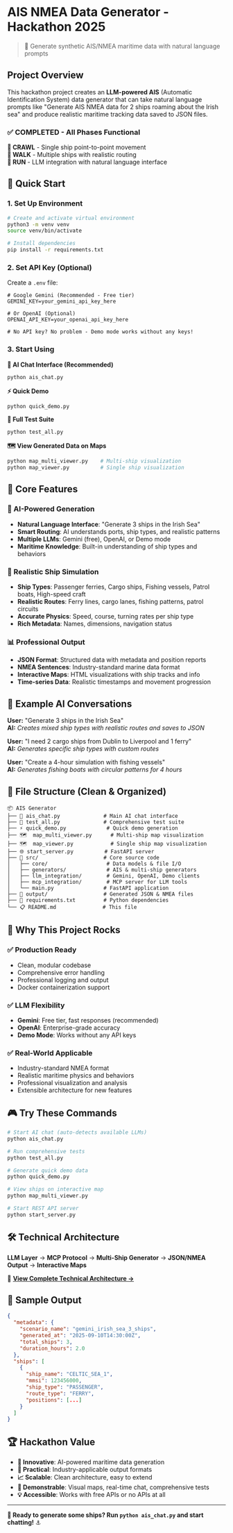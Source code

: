 # AIS NMEA Data Generator - Hackathon 2025

> 🚢 Generate synthetic AIS/NMEA maritime data with natural language prompts

## Project Overview

This hackathon project creates an **LLM-powered AIS** (Automatic Identification System) data generator that can take natural language prompts like "Generate AIS NMEA data for 2 ships roaming about the Irish sea" and produce realistic maritime tracking data saved to JSON files.

### ✅ **COMPLETED** - All Phases Functional

**🐛 CRAWL** - Single ship point-to-point movement  
**🚶 WALK** - Multiple ships with realistic routing  
**🏃 RUN** - LLM integration with natural language interface  

## 🚀 Quick Start

### 1. Set Up Environment
```bash
# Create and activate virtual environment
python3 -m venv venv
source venv/bin/activate

# Install dependencies  
pip install -r requirements.txt
```

### 2. Set API Key (Optional)
Create a `.env` file:
```env
# Google Gemini (Recommended - Free tier)
GEMINI_KEY=your_gemini_api_key_here

# Or OpenAI (Optional)
OPENAI_API_KEY=your_openai_api_key_here

# No API key? No problem - Demo mode works without any keys!
```

### 3. Start Using

**🤖 AI Chat Interface (Recommended)**
```bash
python ais_chat.py
```

**⚡ Quick Demo**
```bash
python quick_demo.py
```

**🧪 Full Test Suite**
```bash
python test_all.py
```

**🗺️ View Generated Data on Maps**
```bash
python map_multi_viewer.py    # Multi-ship visualization
python map_viewer.py          # Single ship visualization
```

## 🎯 Core Features

### 🤖 AI-Powered Generation
- **Natural Language Interface**: "Generate 3 ships in the Irish Sea"
- **Smart Routing**: AI understands ports, ship types, and realistic patterns
- **Multiple LLMs**: Gemini (free), OpenAI, or Demo mode
- **Maritime Knowledge**: Built-in understanding of ship types and behaviors

### 🚢 Realistic Ship Simulation  
- **Ship Types**: Passenger ferries, Cargo ships, Fishing vessels, Patrol boats, High-speed craft
- **Realistic Routes**: Ferry lines, cargo lanes, fishing patterns, patrol circuits
- **Accurate Physics**: Speed, course, turning rates per ship type
- **Rich Metadata**: Names, dimensions, navigation status

### 📊 Professional Output
- **JSON Format**: Structured data with metadata and position reports
- **NMEA Sentences**: Industry-standard marine data format  
- **Interactive Maps**: HTML visualizations with ship tracks and info
- **Time-series Data**: Realistic timestamps and movement progression

## 💬 Example AI Conversations

**User:** "Generate 3 ships in the Irish Sea"  
**AI:** *Creates mixed ship types with realistic routes and saves to JSON*

**User:** "I need 2 cargo ships from Dublin to Liverpool and 1 ferry"  
**AI:** *Generates specific ship types with custom routes*

**User:** "Create a 4-hour simulation with fishing vessels"  
**AI:** *Generates fishing boats with circular patterns for 4 hours*

## 📁 File Structure (Clean & Organized)

```
📦 AIS Generator
├── 🤖 ais_chat.py              # Main AI chat interface
├── 🧪 test_all.py              # Comprehensive test suite
├── ⚡ quick_demo.py             # Quick demo generation
├── 🗺️  map_multi_viewer.py      # Multi-ship map visualization
├── 🗺️  map_viewer.py            # Single ship map visualization  
├── 🌐 start_server.py          # FastAPI server
├── 📁 src/                     # Core source code
│   ├── core/                   # Data models & file I/O
│   ├── generators/             # AIS & multi-ship generators
│   ├── llm_integration/        # Gemini, OpenAI, Demo clients
│   ├── mcp_integration/        # MCP server for LLM tools
│   └── main.py                # FastAPI application
├── 📁 output/                  # Generated JSON & NMEA files
├── 📄 requirements.txt         # Python dependencies
└── 📋 README.md               # This file
```

## 🌟 Why This Project Rocks

### ✅ **Production Ready**
- Clean, modular codebase
- Comprehensive error handling  
- Professional logging and output
- Docker containerization support

### ✅ **LLM Flexibility** 
- **Gemini**: Free tier, fast responses (recommended)
- **OpenAI**: Enterprise-grade accuracy
- **Demo Mode**: Works without any API keys

### ✅ **Real-World Applicable**
- Industry-standard NMEA format
- Realistic maritime physics and behaviors
- Professional visualization and analysis
- Extensible architecture for new features

## 🎮 Try These Commands

```bash
# Start AI chat (auto-detects available LLMs)
python ais_chat.py

# Run comprehensive tests
python test_all.py  

# Generate quick demo data
python quick_demo.py

# View ships on interactive map
python map_multi_viewer.py

# Start REST API server
python start_server.py
```

## 🛠️ Technical Architecture

**LLM Layer** → **MCP Protocol** → **Multi-Ship Generator** → **JSON/NMEA Output** → **Interactive Maps**

📐 **[View Complete Technical Architecture →](TECHNICAL_ARCHITECTURE.md)**

## 🚢 Sample Output

```json
{
  "metadata": {
    "scenario_name": "gemini_irish_sea_3_ships",
    "generated_at": "2025-09-10T14:30:00Z", 
    "total_ships": 3,
    "duration_hours": 2.0
  },
  "ships": [
    {
      "ship_name": "CELTIC_SEA_1",
      "mmsi": 123456000,
      "ship_type": "PASSENGER",
      "route_type": "FERRY",
      "positions": [...]
    }
  ]
}
```

## 🏆 Hackathon Value

- **🚀 Innovative**: AI-powered maritime data generation
- **🔧 Practical**: Industry-applicable output formats  
- **📈 Scalable**: Clean architecture, easy to extend
- **🎯 Demonstrable**: Visual maps, real-time chat, comprehensive tests
- **💡 Accessible**: Works with free APIs or no APIs at all

---

**🌊 Ready to generate some ships? Run `python ais_chat.py` and start chatting!** ⚓